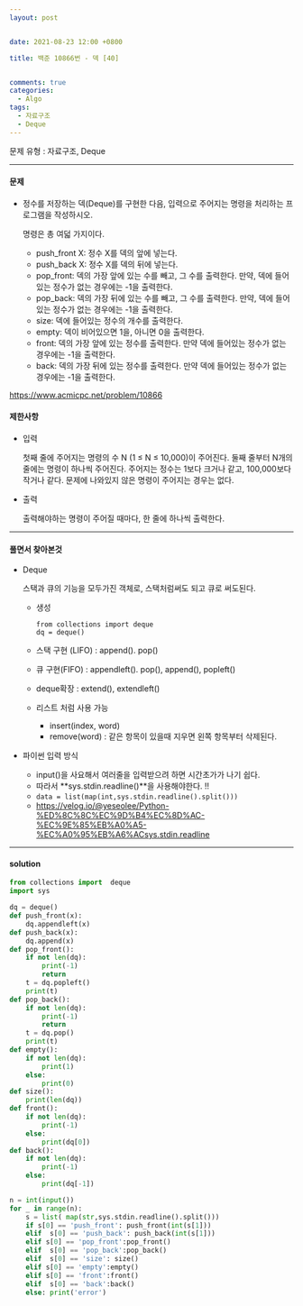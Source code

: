 ```yaml
---
layout: post


date: 2021-08-23 12:00 +0800

title: 백준 10866번 - 덱 [40] 


comments: true
categories: 
  - Algo
tags: 
  - 자료구조
  - Deque
---
```




문제 유형 : 자료구조, Deque

---

#### 문제

- 정수를 저장하는 덱(Deque)를 구현한 다음, 입력으로 주어지는 명령을 처리하는 프로그램을 작성하시오.

  명령은 총 여덟 가지이다.

  - push_front X: 정수 X를 덱의 앞에 넣는다.
  - push_back X: 정수 X를 덱의 뒤에 넣는다.
  - pop_front: 덱의 가장 앞에 있는 수를 빼고, 그 수를 출력한다. 만약, 덱에 들어있는 정수가 없는 경우에는 -1을 출력한다.
  - pop_back: 덱의 가장 뒤에 있는 수를 빼고, 그 수를 출력한다. 만약, 덱에 들어있는 정수가 없는 경우에는 -1을 출력한다.
  - size: 덱에 들어있는 정수의 개수를 출력한다.
  - empty: 덱이 비어있으면 1을, 아니면 0을 출력한다.
  - front: 덱의 가장 앞에 있는 정수를 출력한다. 만약 덱에 들어있는 정수가 없는 경우에는 -1을 출력한다.
  - back: 덱의 가장 뒤에 있는 정수를 출력한다. 만약 덱에 들어있는 정수가 없는 경우에는 -1을 출력한다.

https://www.acmicpc.net/problem/10866

#### 제한사항

- 입력

  첫째 줄에 주어지는 명령의 수 N (1 ≤ N ≤ 10,000)이 주어진다. 둘째 줄부터 N개의 줄에는 명령이 하나씩 주어진다. 주어지는 정수는 1보다 크거나 같고, 100,000보다 작거나 같다. 문제에 나와있지 않은 명령이 주어지는 경우는 없다.

- 출력

  출력해야하는 명령이 주어질 때마다, 한 줄에 하나씩 출력한다.



---

#### 풀면서 찾아본것

- Deque

  스택과 큐의 기능을 모두가진 객체로, 스택처럼써도 되고 큐로 써도된다. 

  - 생성

    ```
    from collections import deque
    dq = deque()
    ```

  - 스택 구현 (LIFO) : append(). pop()

  - 큐 구현(FIFO) : appendleft(). pop(), append(), popleft()

  - deque확장 : extend(), extendleft()

  - 리스트 처럼 사용 가능 

    - insert(index, word)
    - remove(word) : 같은 항목이 있을때 지우면 왼쪽 항목부터 삭제된다. 

    


- 파이썬 입력 방식 
  - input()을 사요해서 여러줄을 입력받으려 하면 시간초가가 나기 쉽다. 
  - 따라서 **sys.stdin.readline()**을 사용해야한다. !!
  - `data = list(map(int,sys.stdin.readline().split()))`
  - https://velog.io/@yeseolee/Python-%ED%8C%8C%EC%9D%B4%EC%8D%AC-%EC%9E%85%EB%A0%A5-%EC%A0%95%EB%A6%ACsys.stdin.readline

---



#### solution

```python
from collections import  deque
import sys

dq = deque()
def push_front(x):
    dq.appendleft(x)
def push_back(x):
    dq.append(x)
def pop_front():
    if not len(dq):
        print(-1)
        return
    t = dq.popleft()
    print(t)
def pop_back():
    if not len(dq):
        print(-1)
        return
    t = dq.pop()
    print(t)
def empty():
    if not len(dq):
        print(1)
    else:
        print(0)
def size():
    print(len(dq))
def front():
    if not len(dq):
        print(-1)
    else:
        print(dq[0])
def back():
    if not len(dq):
        print(-1)
    else:
        print(dq[-1])

n = int(input())
for _ in range(n):
    s = list( map(str,sys.stdin.readline().split()))
    if s[0] == 'push_front': push_front(int(s[1]))
    elif  s[0] == 'push_back': push_back(int(s[1]))
    elif s[0] == 'pop_front':pop_front()
    elif  s[0] == 'pop_back':pop_back()
    elif  s[0] == 'size': size()
    elif s[0] == 'empty':empty()
    elif s[0] == 'front':front()
    elif  s[0] == 'back':back()
    else: print('error')

```



 